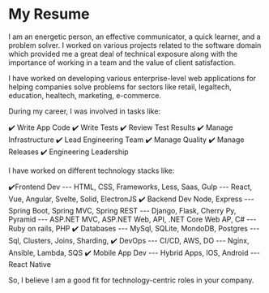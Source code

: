# My Resume

I am an energetic person, an effective communicator, a quick learner, and a problem solver. I worked on various projects related to the software domain which provided me a great deal of technical exposure along with the importance of working in a team and the value of client satisfaction. 

I have worked on developing various enterprise-level web applications for helping companies solve problems for sectors like retail, legaltech, education, healtech, marketing, e-commerce.

During my career, I was involved in tasks like:

✔️ Write App Code
✔️ Write Tests
✔️ Review Test Results
✔️ Manage Infrastructure
✔️ Lead Engineering Team
✔️ Manage Quality
✔️ Manage Releases
✔️ Engineering Leadership

I have worked on different technology stacks like:

✔️Frontend Dev
--- HTML, CSS, Frameworks, Less, Saas, Gulp
--- React, Vue, Angular, Svelte, Solid, ElectronJS
✔️ Backend Dev
  Node, Express
--- Spring Boot, Spring MVC, Spring REST
--- Django, Flask, Cherry Py, Pyramid
--- ASP.NET MVC, ASP.NET Web, API, .NET Core Web AP, C#
--- Ruby on rails, PHP
✔️ Databases
--- MySql, SQLite, MondoDB, Postgres
--- Sql, Clusters, Joins, Sharding, 
✔️ DevOps
--- CI/CD, AWS, DO
--- Nginx, Ansible, Lambda, SQS
✔️ Mobile App Dev
--- Hybrid Apps, IOS, Android
--- React Native

So, I believe I am a good fit for technology-centric roles in your company.
